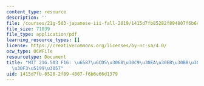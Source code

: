 ```yaml
---
content_type: resource
description: ''
file: /courses/21g-503-japanese-iii-fall-2019/1415d7fb85282f894807f6b6e66d1379_MIT21G_503F16_track04_ja_300k.pdf
file_size: 71039
file_type: application/pdf
learning_resource_types: []
license: https://creativecommons.org/licenses/by-nc-sa/4.0/
ocw_type: OCWFile
resourcetype: Document
title: "MIT 21G.503 F16: \u6587\u6CD5\u3068\u30C9\u30EA\u30EB\u30BB\u30C3\u30B7\u30E7\
  \u30F3\u5199\u3057"
uid: 1415d7fb-8528-2f89-4807-f6b6e66d1379
---
```

